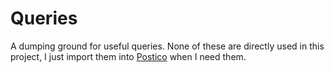# Queries

A dumping ground for useful queries.  None of these are directly used in this project, I just import them into [Postico](https://eggerapps.at/postico/) when I need them.
